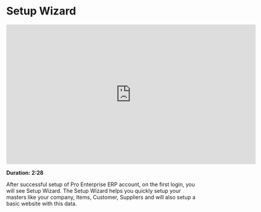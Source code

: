 # Setup Wizard

<iframe width="660" height="371" src="https://www.youtube.com/embed/oIOf_zCFWKQ" frameborder="0" allowfullscreen></iframe>

**Duration: 2:28**

After successful setup of Pro Enterprise ERP account, on the first login, you will see Setup Wizard. The Setup Wizard helps you quickly setup your masters like your company, Items, Customer,
Suppliers and will also setup a basic website with this data.
